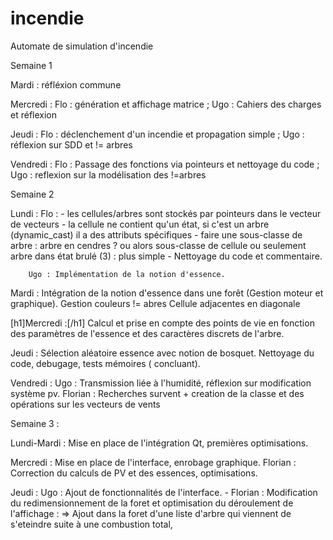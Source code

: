# incendie
Automate de simulation d'incendie

Semaine 1

Mardi : réfléxion commune 

Mercredi : Flo : génération et affichage matrice ; Ugo : Cahiers des charges et réflexion

Jeudi : Flo : déclenchement d'un incendie et propagation simple ; Ugo : réflexion sur SDD et != arbres

Vendredi : Flo : Passage des fonctions via pointeurs et nettoyage du code ; Ugo : reflexion sur la modélisation des !=arbres

Semaine 2

Lundi : Flo : - les cellules/arbres sont stockés par pointeurs dans le vecteur de vecteurs
              - la cellule ne contient qu'un état, si c'est un arbre (dynamic_cast) il a des attributs spécifiques
              - faire une sous-classe de arbre : arbre en cendres ? ou alors sous-classe de cellule ou seulement arbre dans état brulé (3) : plus simple
              - Nettoyage du code et commentaire.
              
        Ugo : Implémentation de la notion d'essence.
        
 Mardi : Intégration de la notion d'essence dans une forêt (Gestion moteur et graphique). Gestion couleurs != abres
         Cellule adjacentes en diagonale
 
 [h1]Mercredi :[/h1] Calcul et prise en compte des points de vie en fonction des paramètres de l'essence et des caractères discrets de l'arbre.
 
 Jeudi : Sélection aléatoire essence avec notion de bosquet. Nettoyage du code, debugage, tests mémoires ( concluant).
 
 Vendredi : Ugo : Transmission liée à l'humidité, réflexion sur modification système pv. 
              Florian  : Recherches survent + creation de la classe et des opérations sur les vecteurs de vents

Semaine 3 :

  Lundi-Mardi : Mise en place de l'intégration Qt, premières optimisations.
 
  Mercredi    : Mise en place de l'interface, enrobage graphique. Florian : Correction du calculs de PV et des essences, optimisations.
  
  Jeudi       : Ugo : Ajout de fonctionnalités de l'interface.
              - Florian : Modification du redimensionnement de la foret et optimisation du déroulement de l'affichage : => Ajout dans la foret d'une liste d'arbre qui viennent de s'eteindre suite à une combustion total, 
  
 
